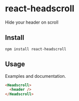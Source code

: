 # react-headscroll
Hide your header on scroll


## Install
`npm install react-headscroll`

## Usage
Examples and documentation.

```html
<Headscroll>
  <header />
</Headscroll>
```
